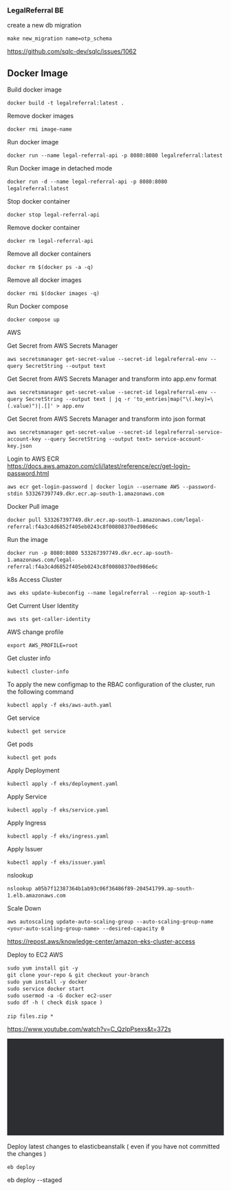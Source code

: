 ### LegalReferral BE

create a new db migration

    make new_migration name=otp_schema

https://github.com/sqlc-dev/sqlc/issues/1062

## Docker Image

Build docker image

    docker build -t legalreferral:latest .

Remove docker images

    docker rmi image-name

Run docker image

    docker run --name legal-referral-api -p 8080:8080 legalreferral:latest

Run Docker image in detached mode

    docker run -d --name legal-referral-api -p 8080:8080 legalreferral:latest

Stop docker container

    docker stop legal-referral-api

Remove docker container

    docker rm legal-referral-api

Remove all docker containers

    docker rm $(docker ps -a -q)

Remove all docker images

    docker rmi $(docker images -q)

Run Docker compose 

    docker compose up

AWS

Get Secret from AWS Secrets Manager

    aws secretsmanager get-secret-value --secret-id legalreferral-env --query SecretString --output text

Get Secret from AWS Secrets Manager and transform into app.env format

    aws secretsmanager get-secret-value --secret-id legalreferral-env --query SecretString --output text | jq -r 'to_entries|map("\(.key)=\(.value)")|.[]' > app.env

Get Secret from AWS Secrets Manager and transform into json format

    aws secretsmanager get-secret-value --secret-id legalreferral-service-account-key --query SecretString --output text> service-account-key.json

Login to AWS ECR
https://docs.aws.amazon.com/cli/latest/reference/ecr/get-login-password.html

    aws ecr get-login-password | docker login --username AWS --password-stdin 533267397749.dkr.ecr.ap-south-1.amazonaws.com

Docker Pull image

    docker pull 533267397749.dkr.ecr.ap-south-1.amazonaws.com/legal-referral:f4a3c4d6852f405eb0243c8f00808370ed986e6c

Run the image

    docker run -p 8080:8080 533267397749.dkr.ecr.ap-south-1.amazonaws.com/legal-referral:f4a3c4d6852f405eb0243c8f00808370ed986e6c

k8s Access Cluster

    aws eks update-kubeconfig --name legalreferral --region ap-south-1

Get Current User Identity

    aws sts get-caller-identity

AWS change profile

    export AWS_PROFILE=root

Get cluster info
    
    kubectl cluster-info

To apply the new configmap to the RBAC configuration of the cluster, run the following command

    kubectl apply -f eks/aws-auth.yaml

Get service

    kubectl get service

Get pods

    kubectl get pods

Apply Deployment

    kubectl apply -f eks/deployment.yaml

Apply Service
    
    kubectl apply -f eks/service.yaml

Apply Ingress

    kubectl apply -f eks/ingress.yaml

Apply Issuer

    kubectl apply -f eks/issuer.yaml

nslookup

    nslookup a05b7f12387364b1ab93c06f36486f89-204541799.ap-south-1.elb.amazonaws.com

Scale Down
    
    aws autoscaling update-auto-scaling-group --auto-scaling-group-name <your-auto-scaling-group-name> --desired-capacity 0


https://repost.aws/knowledge-center/amazon-eks-cluster-access



Deploy to EC2 AWS
 
    sudo yum install git -y
    git clone your-repo & git checkout your-branch
    sudo yum install -y docker
    sudo service docker start
    sudo usermod -a -G docker ec2-user
    sudo df -h ( check disk space )

    zip files.zip *


https://www.youtube.com/watch?v=C_QzIpPsexs&t=372s


![img.png](img.png)

Deploy latest changes to elasticbeanstalk ( even if you have not committed the changes )

    eb deploy
eb deploy --staged

